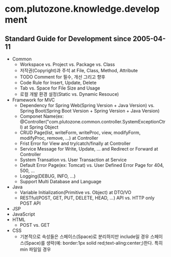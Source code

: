# com.plutozone.knowledge.development


## Standard Guide for Development since 2005-04-11
- Common
	- Workspace vs. Project vs. Package vs. Class
  	- 저작권(Copyright)과 주석 at File, Class, Method, Attribute
   	- TODO Comment for 필수, 개선 그리고 향후
   	- Code Rule for Insert, Update, Delete
	- Tab vs. Space for File Size and Usage
	- 로컬 개발 환경 설정(Static vs. Dynamic Resouce)
- Framework for MVC
  	- Dependency for Spring Web(Spring Version + Java Version) vs. Spring Boot(Spring Boot Version + Spring Version + Java Version)
  	- Componet Name(ex: @Controller("com.plutozone.common.controller.SystemExceptionCtrl) at Spring Object
  	- CRUD Page(list, writeForm, writeProc, view, modifyForm, modifyProc, remove, ...) at Controller
  	- Frist Error for View and try/catch/finally at Controller
  	- Service Message for Write, Update, ... and Redirect or Forward at Controller
  	- System Transation vs. User Transaction at Service
  	- Default Error Page(ex: Tomcat) vs. User Defined Error Page for 404, 500, ...
  	- Logging(DEBUG, INFO, ...)
  	- Support Multi Database and Language
- Java
	- Variable Initialization(Primitive vs. Object) at DTO/VO
	- RESTful(POST, GET, PUT, DELETE, HEAD, ...) API vs. HTTP only POST API
- JSP
- JavaScript
- HTML
	- POST vs. GET
- CSS
	- 기본적으로 속성들은 스페이스(Space)로 분리하지만 include일 경우 스페이스(Space)를 생략(예: border:1px solid red;text-aling:center;)한다. 특히 min 파일일 경우
